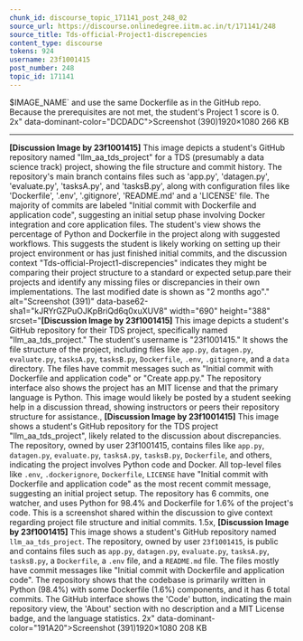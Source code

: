 ```yaml
---
chunk_id: discourse_topic_171141_post_248_02
source_url: https://discourse.onlinedegree.iitm.ac.in/t/171141/248
source_title: Tds-official-Project1-discrepencies
content_type: discourse
tokens: 924
username: 23f1001415
post_number: 248
topic_id: 171141
---
```


 $IMAGE_NAME` and use the same Dockerfile as in the GitHub repo. Because the prerequisites are not met, the student's Project 1 score is 0. 2x" data-dominant-color="DCDADC">Screenshot (390)1920×1080 266 KB

---

**[Discussion Image by 23f1001415]** This image depicts a student's GitHub repository named "llm_aa_tds_project" for a TDS (presumably a data science track) project, showing the file structure and commit history. The repository's main branch contains files such as 'app.py', 'datagen.py', 'evaluate.py', 'tasksA.py', and 'tasksB.py', along with configuration files like 'Dockerfile', '.env', '.gitignore', 'README.md' and a 'LICENSE' file. The majority of commits are labeled "Initial commit with Dockerfile and application code", suggesting an initial setup phase involving Docker integration and core application files. The student's view shows the percentage of Python and Dockerfile in the project along with suggested workflows. This suggests the student is likely working on setting up their project environment or has just finished initial commits, and the discussion context "Tds-official-Project1-discrepencies" indicates they might be comparing their project structure to a standard or expected setup.pare their projects and identify any missing files or discrepancies in their own implementations. The last modified date is shown as "2 months ago"." alt="Screenshot (391)" data-base62-sha1="kJRYrGZPuOJKpBriQd6q0xuXUV8" width="690" height="388" srcset="**[Discussion Image by 23f1001415]** This image depicts a student's GitHub repository for their TDS project, specifically named "llm_aa_tds_project." The student's username is "23f1001415." It shows the file structure of the project, including files like `app.py`, `datagen.py`, `evaluate.py`, `tasksA.py`, `tasksB.py`, `Dockerfile`, `.env`, `.gitignore`, and a `data` directory. The files have commit messages such as "Initial commit with Dockerfile and application code" or "Create app.py." The repository interface also shows the project has an MIT license and that the primary language is Python. This image would likely be posted by a student seeking help in a discussion thread, showing instructors or peers their repository structure for assistance., **[Discussion Image by 23f1001415]** This image shows a student's GitHub repository for the TDS project "llm_aa_tds_project", likely related to the discussion about discrepancies. The repository, owned by user 23f1001415, contains files like `app.py`, `datagen.py`, `evaluate.py`, `tasksA.py`, `tasksB.py`, `Dockerfile`, and others, indicating the project involves Python code and Docker. All top-level files like `.env`, `.dockerignore`, `Dockerfile`, `LICENSE` have "Initial commit with Dockerfile and application code" as the most recent commit message, suggesting an initial project setup. The repository has 6 commits, one watcher, and uses Python for 98.4% and Dockerfile for 1.6% of the project's code. This is a screenshot shared within the discussion to give context regarding project file structure and initial commits. 1.5x, **[Discussion Image by 23f1001415]** This image shows a student's GitHub repository named `llm_aa_tds_project`. The repository, owned by user `23f1001415`, is public and contains files such as `app.py`, `datagen.py`, `evaluate.py`, `tasksA.py`, `tasksB.py`, a `Dockerfile`, a `.env` file, and a `README.md` file. The files mostly have commit messages like "Initial commit with Dockerfile and application code". The repository shows that the codebase is primarily written in Python (98.4%) with some Dockerfile (1.6%) components, and it has 6 total commits. The GitHub interface shows the 'Code' button, indicating the main repository view, the 'About' section with no description and a MIT License badge, and the language statistics. 2x" data-dominant-color="191A20">Screenshot (391)1920×1080 208 KB
